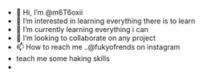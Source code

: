 - 👋 Hi, I’m @m6T6oxii
- 👀 I’m interested in learning everything there is to learn
- 🌱 I’m currently learning everything i can 
- 💞️ I’m looking to collaborate on any project 
- 📫 How to reach me ..@fukyofrends on instagram
- teach me some haking skills 
- 

<!---
m6T6oxii/m6T6oxii is a ✨ special ✨ repository because its `README.md` (this file) appears on your GitHub profile.
You can click the Preview link to take a look at your changes.
--->
